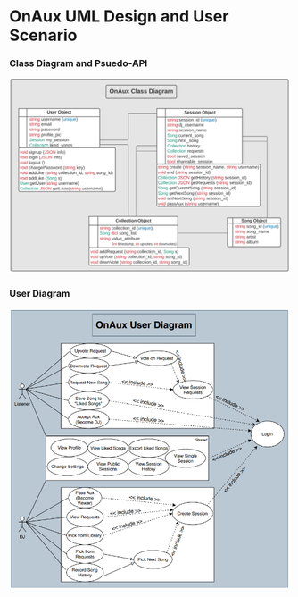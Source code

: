 # OnAux UML Design and User Scenario

### Class Diagram and Psuedo-API

![](images/Class_Diagram.PNG)

### User Diagram

![](images/User_Diagram.PNG)
